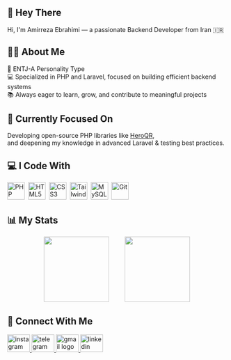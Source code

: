 <h2 align="left">👋 Hey There</h2>

<p align="left">Hi, I'm Amirreza Ebrahimi — a passionate Backend Developer from Iran 🇮🇷</p>

###

<h2 align="left">🙋‍♂️ About Me</h2>

<p align="left">
  🧠 ENTJ-A Personality Type<br>
  💻 Specialized in PHP and Laravel, focused on building efficient backend systems<br>
  📚 Always eager to learn, grow, and contribute to meaningful projects
</p>

###

<h2 align="left">🎯 Currently Focused On</h2>

<p align="left">
  Developing open-source PHP libraries like <a href="https://github.com/AmirezaEb/HeroQR">HeroQR</a>,<br>
  and deepening my knowledge in advanced Laravel & testing best practices.
</p>

###

<h2 align="left">💻 I Code With</h2>

<div align="left">
  <a href="https://www.php.net/" target="_blank"><img src="https://profilinator.rishav.dev/skills-assets/php-original.svg" alt="PHP" height="40" /></a>&nbsp;
  <a href="https://en.wikipedia.org/wiki/HTML5" target="_blank"><img src="https://profilinator.rishav.dev/skills-assets/html5-original-wordmark.svg" alt="HTML5" height="40"/></a>&nbsp;
  <a href="https://www.w3schools.com/css/" target="_blank"><img src="https://profilinator.rishav.dev/skills-assets/css3-original-wordmark.svg" alt="CSS3" height="40"/></a>&nbsp;
  <a href="https://www.tailwindcss.com/" target="_blank"><img src="https://profilinator.rishav.dev/skills-assets/tailwindcss.svg" alt="Tailwind CSS" height="40"/></a>&nbsp;
  <a href="https://www.mysql.com/" target="_blank"><img src="https://profilinator.rishav.dev/skills-assets/mysql-original-wordmark.svg" alt="MySQL" height="40"/></a>&nbsp;
  <a href="https://github.com/" target="_blank"><img src="https://profilinator.rishav.dev/skills-assets/git-scm-icon.svg" alt="Git" height="40"/></a>&nbsp;
</div>

###

<h2 align="left">📊 My Stats</h2>

<div align="center">
  <img src="https://github-readme-stats.vercel.app/api?username=amirezaEb&show_icons=true&count_private=true&hide_border=true&card_width=320&theme=dracula" height="150"/>
  &nbsp;&nbsp;&nbsp;&nbsp;&nbsp;&nbsp;&nbsp;
  <img src="https://github-readme-stats.vercel.app/api/top-langs/?username=amirezaEb&show_icons=true&count_private=true&hide_border=true&card_width=320&theme=dracula" height="150"/>
</div>

###

<h2 align="left">🔗 Connect With Me</h2>

<div align="left">
  <a href="https://instagram.com/amireza._.eb" target="_blank">
    <img src="https://raw.githubusercontent.com/maurodesouza/profile-readme-generator/master/src/assets/icons/social/instagram/default.svg" width="52" height="40" alt="instagram logo"  />
  </a>
  <a href="https://telegram.me/a_m_b_r" target="_blank">
    <img src="https://raw.githubusercontent.com/maurodesouza/profile-readme-generator/master/src/assets/icons/social/telegram/default.svg" width="52" height="40" alt="telegram logo"  />
  </a>
  <a href="mailto:aabrahimi1718@gmail.com" target="_blank">
    <img src="https://raw.githubusercontent.com/maurodesouza/profile-readme-generator/master/src/assets/icons/social/gmail/default.svg" width="52" height="40" alt="gmail logo"  />
  </a>
  <a href="https://www.linkedin.com/in/amirezaeb/" target="_blank">
    <img src="https://raw.githubusercontent.com/maurodesouza/profile-readme-generator/master/src/assets/icons/social/linkedin/default.svg" width="52" height="40" alt="linkedin logo"  />
  </a>
</div>
